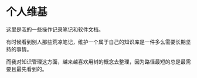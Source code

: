 # 个人维基

这里是我的一些操作记录笔记和软件文档。

有时候看到别人那些荒凉笔记，维护一个属于自己的知识库是一件多么需要长期坚持的事情。

而我对知识管理这方面，越来越喜欢用树的概念去整理，因为路径最短的总是最需要且最先看到的。
